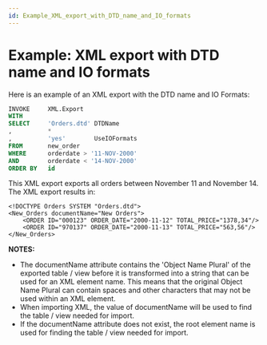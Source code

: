 ```yaml
---
id: Example_XML_export_with_DTD_name_and_IO_formats
---
```


# Example: XML export with DTD name and IO formats

Here is an example of an XML export with the DTD name and IO Formats:

```sql
INVOKE     XML.Export
WITH
SELECT     'Orders.dtd' DTDName
,          *
,          'yes'        UseIOFormats
FROM       new_order
WHERE      orderdate > '11-NOV-2000'
AND        orderdate < '14-NOV-2000'
ORDER BY   id

```

This XML export exports all orders between November 11 and November 14. The XML export results in:

```language-xml
<!DOCTYPE Orders SYSTEM "Orders.dtd">
<New_Orders documentName="New Orders">
    <ORDER ID="000123" ORDER_DATE="2000-11-12" TOTAL_PRICE="1378,34"/>
    <ORDER ID="970137" ORDER_DATE="2000-11-13" TOTAL_PRICE="563,56"/>
</New_Orders>

```

**NOTES:**

- The documentName attribute contains the 'Object Name Plural' of the exported table / view before it is transformed into a string that can be used for an XML element name. This means that the original Object Name Plural can contain spaces and other characters that may not be used within an XML element.
- When importing XML, the value of documentName will be used to find the table / view needed for import.
- If the documentName attribute does not exist, the root element name is used for finding the table / view needed for import.